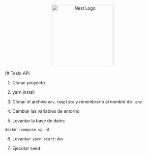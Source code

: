 <p align="center">
  <a href="http://nestjs.com/" target="blank"><img src="https://nestjs.com/img/logo-small.svg" width="200" alt="Nest Logo" /></a>
</p>

[# Teslo API

1. Clonar proyecto

2. yarn install

3. Clonar el archivo ```env.template``` y renombrarlo al nombre de ```.env```

4. Cambiar las variables de entorno

5. Levantar la base de datos 

```docker-compose up -d```


6. Levantar: ```yarn start:dev```

7. Ejecutar seed